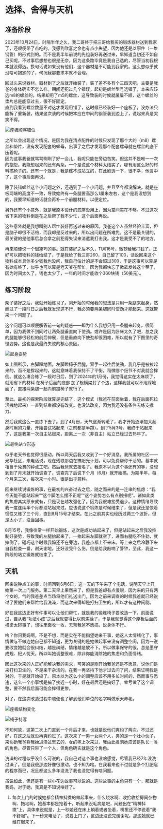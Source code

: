 # 选择、舍得与天机

## 准备阶段

2023年10月24日。时隔半年之久，我二哥终于把三哥给我买的锻炼器材送到我家了，还顺便带了点吃的。我感到欣喜之余也有点小失望，因为他还是以原件（一堆钢管）的形式到的。而不是我半年前说的先组装好再送过来，早知道当初还不如自己买呢。不过事后想想也很是无奈，因为这条路毕竟是我自己选的，尽管当初我根本就没得选。换句话说如果没有他们，这个器材是不可能到我家的。这么想似乎就没啥可抱怨的了，何况我那要求本就不合理。

回过头来说器材，器材到了之后就开始装了，装了差不多有个三四天吧，主要是我爸的身体确实不怎么样。期间还犯过几个错误，起初是螺丝型号选错了，本来应该选m8的螺丝的，结果却用了m5的螺丝，这导致装的时候就屡屡不顺，这个螺丝的垫片总是能穿过去，很不好固定。  
直到我看到螺丝数量不对这才发现用错了，这时候已经装好一个座板了，没办法只能拆了重新装，结果这次装的时候把本应在中间的钢管装到边上了，说起来真是哭笑不得。

![座板顺序错位](/img/auxiliary-device/9.-座板顺序错位.png)

之所以会出现这个情况，是因为我在清点配件的时候只发现了那个大的（m8）螺丝和垫片，没有发现配套的螺母，出事了之后才发现那个配套螺母就在螺丝的底下压着呢。  
因为这事我爸就骂骂咧咧了好一会儿，我呢只能在旁边苦笑。但这并不是唯一一次的抱怨，我能想起来的还有两条。一个是说这个材料太结实了，哪有用这么好的材料搞椅子的。还有一个就是，我是练不成站立的，在此剧透一下，很不幸，他言中了，这个事后面再说。

除了装错螺丝这个小问题之外，还遇到了一个小问题，并且至今都没解决。就是座板两端的高度不一致，导致始终有一条腿要高那么1厘米左右，这个是我没想到的，我要早知道的话就会再补一个前腿材料，以便定位。

另外还有个小意外，就是我原本设计的底座没用上，因为空间实在不够。不过这次省下来的物料倒是在之后帮了我不少忙，这个后面再说。

这些意外就是我想叫别人帮忙装好再送过来的原因。我爸这个人虽然经验丰富，但是脑子却很不活络，而我却是反过来的，所以出问题在所难免。这不是最关键的，最关键的是他事后总会拿之前犯得失误来消遣我打击我。这才是我受不了的地方。

再来顺便说一个很凑巧的事。就在装好之后不久，11月16号，微软给我打钱了，正好可以把物料的钱给结了，于是我给了我三哥260，自己留了100，话说回来这个物料成本具体多少钱我也没问，我自己估计的是不会超过300，于是这事可以算是有始有终了，似乎也可以算是老天爷在帮忙。因为我都快忘了微软发钱这个茬了，因为时间太久了，钱也太少了，一年的时间才能收个360块钱（50美元）。

## 练习阶段

架子装好之后，我就开始练习了。刚开始的时候我的想法是只用一条腿来起身，然而过了一段时日之后我就发现这不行，我必须要两条腿同时使劲才能起来。这就带来一个问题了。

这个问题可以顺便解答前一句的疑惑——即为什么我想只用一条腿来起身。很简单，因为我做不到同时让两条腿垂直向下使劲。或许是因为卧床太久了吧，总之我的腿能够很轻松的前后伸展，但是垂直向下使劲却很困难，所以就有了下图里的奇怪姿势。这也是我最终失败的核心原因。

![起身姿势](/img/auxiliary-device/10-起身姿势.png)

如上图所示，右脚踩地面，左脚蹬椅子后腿，双手一起往后使劲，我几乎是被拉起来的，而不是撑起来的，这就意味着我保持不了平衡，稍微哪个细节不对我就会摔倒。就这么凑合练了一段时日后，到了2024年的1月份，我觉得这实在太麻烦了，就用省下的材料 在椅子后面的底部 加了根横梁封了个边，这样我就可以不用踩地面了，直接两条腿一起向前蹬椅子就行了。

至此，最初的探索阶段就算是完结了，这个模式（我爸在前面坐着，我在后面死拉活拽地起来）一直到结束都没有改变。也没法改变，因为我还没有条件去练支撑力。

然后我就这么一直练下去了。到了4月份，天气逐渐转暖了，我才开始逐渐加大起身时用的力量，开始尝试站起来（之前都是半蹲）。到了5月3号，我终于站起来了，这是我第一次自主站起来，距离上一次（非自主）站立已经过去15年了。

![最终站立形态](/img/auxiliary-device/11-最终形态.png)

似乎老天爷也觉得很感动，所以两天后我又收到了一个好消息，我所属的社区——光华社区，来电话说，现在残联那边在搞阳光计划，可以免费帮你干活的。基本就相当于免费的钟点工吧。然后我爸就去报名了。我原本以为这个事还有的等，没想到到了月末就开始调查了，调查完了后说下个月（6月）就开始搞，为期半年，每个月来三次，每次来一小时。很是出乎意料。

回来继续说锻炼的事，在最初的兴奋过去之后，随之而来的是一连串的焦虑：“我今天能不能站起来”“这个脚怎么摆不正呢”“这个姿势怎么有点别扭呢”。诸如此类的焦虑其实原来就有，只是现在越发强化了，因为我很难接受退步。这种情绪导致我一度连续半个月都没站起来过。应该说这个锻炼是时候结束了，但是我还是依着惯性又练了三个月，直到8月15号才结束。在此之前其实也经历过两三个波折，但是太小了，没当回事。

8月15号，我像往常一样开始锻炼，这次是成功站起来了，但是站起来之后我没控制好姿势，导致我的左腿抬起来了，一抬起来左脚就空了，进而右腿吃不住劲，就摔倒了。碰巧这个时候我妈还不在旁边，我差点都上不来床。等上来之后冷静下来 自我检查一番，谢天谢地，还好没受什么伤。倒是给我敲响了警钟，至此，我这一阶段的站立锻炼就结束了。

## 天机

回来说钟点工的事，时间回到6月6日，这一天的下午来了个电话，说明天早上开始第一次上门服务。第二天早上果然来了，但是我爸却有点傻眼，因为来的只有两个女的，气的我爸差点当场将他们礼送出门，因为之前来调查的时候我爸就已经说过了要他们来帮忙给我洗澡，而这次来得却是打扫卫生的，所以才有这种闹剧。

好在我这边正好有件事可以让他们帮忙，就是我的锻炼椅子要改造一下。前面说过，自从我“功法小成”之后我就变得比以前焦躁了，于是我就觉得这个座板后面的横梁太碍事了，想往里面收一收，无奈我爸不愿搞，说身体不行。

啥？你问我妈啊，不是不想，而是实在不能指望她来干事，她这人太情绪化了，事情做与不做连她自己都不知道，更为关键的是她做起事来没有调整空间，因为一说要改变她就会很纠结，越是纠结，情绪越是放不下。所以做事保守的很，总是墨守成规、杞人忧天。所以叫她调整很难，除非你能消除她的焦虑和负面情绪。

因此这次来的人正好能解决我的需求，可笑的是刚开始我爸还是不愿意，说他们是来打扫卫生的，不是来干杂活的。在我一再坚持下他才过去问了问，结果证明我是对的，于是就开始搞了。原本以为这么小的调整应该不用多长时间的，然而事与愿违，这么一个小事愣是搞了接近一小时，好在最后还是搞好了。幸亏做了这个调整，要不然我后面可能会摔得更惨。

对了，在这次改造过程中顺便也了解到他们单位的名字叫做乐天养老。

![座板结构变化](/img/auxiliary-device/12-座板结构变化.png)

![椅子特写](/img/auxiliary-device/13-椅子特写.png)

不知何故，这第二次上门直到一个月后才来，也就是说他们爽约了两次。不过还好，在这之后就没再爽约过了。这次来了一男一女两个人，男的是一个壮小伙子，来协助我爸将我抬进澡盆里去的，女的呢上次来过，我由此推测她应该是队长一类的角色，尽管只带了一个人，但角色确实就是这个角色。

洗澡的过程似乎没什么可说的，我自己对这个事也没啥感觉，尽管我已经7年没洗过澡了。倒是我爸那边好像很激动，也不知为啥。在我看来也不过就是多个打肥皂的程序而已，况且都这么多年没洗了我也没觉得有啥问题。

虽说如此，但还是有一些小花边故事可以说的。这些故事的主角只有一个，那就是我妈，对于她，我真是不知说啥好了。

1. 每次上门的时候她都会精神抖擞的做起事来，什么烧水啊、收拾收拾房间杂物啊、拖地啊，她基本都是抢着干。听起来没毛病是吧，问题出在“精神抖擞”上，具体来说就是，上一秒她还在床上躺着或者坐着，嘴里还不停说着“我不舒服”。下一秒来电话了，说要上门了，这边还没说完谢谢呢，那边她就已经在起来了。
